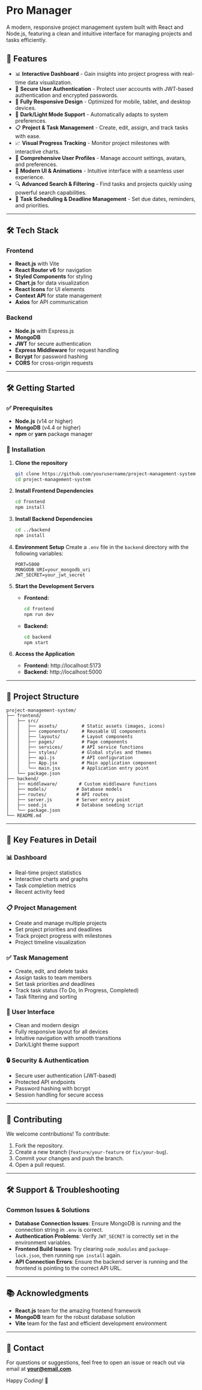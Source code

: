 # Pro Manager

A modern, responsive project management system built with React and Node.js, featuring a clean and intuitive interface for managing projects and tasks efficiently.

## 🚀 Features

- 📊 **Interactive Dashboard** - Gain insights into project progress with real-time data visualization.
- 👥 **Secure User Authentication** - Protect user accounts with JWT-based authentication and encrypted passwords.
- 📱 **Fully Responsive Design** - Optimized for mobile, tablet, and desktop devices.
- 🌃 **Dark/Light Mode Support** - Automatically adapts to system preferences.
- 📋 **Project & Task Management** - Create, edit, assign, and track tasks with ease.
- 📈 **Visual Progress Tracking** - Monitor project milestones with interactive charts.
- 👤 **Comprehensive User Profiles** - Manage account settings, avatars, and preferences.
- 🎨 **Modern UI & Animations** - Intuitive interface with a seamless user experience.
- 🔍 **Advanced Search & Filtering** - Find tasks and projects quickly using powerful search capabilities.
- 📅 **Task Scheduling & Deadline Management** - Set due dates, reminders, and priorities.

---

## 🛠 Tech Stack

### Frontend
- **React.js** with Vite
- **React Router v6** for navigation
- **Styled Components** for styling
- **Chart.js** for data visualization
- **React Icons** for UI elements
- **Context API** for state management
- **Axios** for API communication

### Backend
- **Node.js** with Express.js
- **MongoDB**
- **JWT** for secure authentication
- **Express Middleware** for request handling
- **Bcrypt** for password hashing
- **CORS** for cross-origin requests

---

## 🛠 Getting Started

### ✅ Prerequisites
- **Node.js** (v14 or higher)
- **MongoDB** (v4.4 or higher)
- **npm** or **yarn** package manager

### 👅 Installation

1. **Clone the repository**
   ```bash
   git clone https://github.com/yourusername/project-management-system.git
   cd project-management-system
   ```

2. **Install Frontend Dependencies**
   ```bash
   cd frontend
   npm install
   ```

3. **Install Backend Dependencies**
   ```bash
   cd ../backend
   npm install
   ```

4. **Environment Setup**
   Create a `.env` file in the `backend` directory with the following variables:
   ```env
   PORT=5000
   MONGODB_URI=your_mongodb_uri
   JWT_SECRET=your_jwt_secret
   ```

5. **Start the Development Servers**
   - **Frontend:**
     ```bash
     cd frontend
     npm run dev
     ```
   - **Backend:**
     ```bash
     cd backend
     npm start
     ```

6. **Access the Application**
   - **Frontend:** http://localhost:5173
   - **Backend:** http://localhost:5000

---

## 📂 Project Structure

```
project-management-system/
├── frontend/
│   ├── src/
│   │   ├── assets/         # Static assets (images, icons)
│   │   ├── components/     # Reusable UI components
│   │   ├── layouts/        # Layout components
│   │   ├── pages/          # Page components
│   │   ├── services/       # API service functions
│   │   ├── styles/         # Global styles and themes
│   │   ├── api.js          # API configuration
│   │   ├── App.jsx         # Main application component
│   │   └── main.jsx        # Application entry point
│   └── package.json
├── backend/
│   ├── middleware/        # Custom middleware functions
│   ├── models/           # Database models
│   ├── routes/           # API routes
│   ├── server.js         # Server entry point
│   ├── seed.js           # Database seeding script
│   └── package.json
└── README.md
```

---

## 🔑 Key Features in Detail

### 📊 Dashboard
- Real-time project statistics
- Interactive charts and graphs
- Task completion metrics
- Recent activity feed

### 📋 Project Management
- Create and manage multiple projects
- Set project priorities and deadlines
- Track project progress with milestones
- Project timeline visualization

### ✅ Task Management
- Create, edit, and delete tasks
- Assign tasks to team members
- Set task priorities and deadlines
- Track task status (To Do, In Progress, Completed)
- Task filtering and sorting

### 🎨 User Interface
- Clean and modern design
- Fully responsive layout for all devices
- Intuitive navigation with smooth transitions
- Dark/Light theme support

### 🔒 Security & Authentication
- Secure user authentication (JWT-based)
- Protected API endpoints
- Password hashing with bcrypt
- Session handling for secure access

---

## 🤝 Contributing

We welcome contributions! To contribute:
1. Fork the repository.
2. Create a new branch (`feature/your-feature` or `fix/your-bug`).
3. Commit your changes and push the branch.
4. Open a pull request.

---

## 🛠 Support & Troubleshooting

### Common Issues & Solutions
- **Database Connection Issues**: Ensure MongoDB is running and the connection string in `.env` is correct.
- **Authentication Problems**: Verify `JWT_SECRET` is correctly set in the environment variables.
- **Frontend Build Issues**: Try clearing `node_modules` and `package-lock.json`, then running `npm install` again.
- **API Connection Errors**: Ensure the backend server is running and the frontend is pointing to the correct API URL.

---

## 📚 Acknowledgments

- **React.js** team for the amazing frontend framework
- **MongoDB** team for the robust database solution
- **Vite** team for the fast and efficient development environment

---


## 📩 Contact

For questions or suggestions, feel free to open an issue or reach out via email at **your@email.com**.

Happy Coding! 🚀

